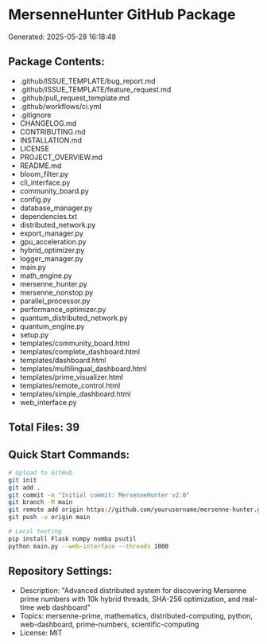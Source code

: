 # MersenneHunter GitHub Package
Generated: 2025-05-28 16:18:48

## Package Contents:
- .github/ISSUE_TEMPLATE/bug_report.md
- .github/ISSUE_TEMPLATE/feature_request.md
- .github/pull_request_template.md
- .github/workflows/ci.yml
- .gitignore
- CHANGELOG.md
- CONTRIBUTING.md
- INSTALLATION.md
- LICENSE
- PROJECT_OVERVIEW.md
- README.md
- bloom_filter.py
- cli_interface.py
- community_board.py
- config.py
- database_manager.py
- dependencies.txt
- distributed_network.py
- export_manager.py
- gpu_acceleration.py
- hybrid_optimizer.py
- logger_manager.py
- main.py
- math_engine.py
- mersenne_hunter.py
- mersenne_nonstop.py
- parallel_processor.py
- performance_optimizer.py
- quantum_distributed_network.py
- quantum_engine.py
- setup.py
- templates/community_board.html
- templates/complete_dashboard.html
- templates/dashboard.html
- templates/multilingual_dashboard.html
- templates/prime_visualizer.html
- templates/remote_control.html
- templates/simple_dashboard.html
- web_interface.py

## Total Files: 39

## Quick Start Commands:
```bash
# Upload to GitHub
git init
git add .
git commit -m "Initial commit: MersenneHunter v2.0"
git branch -M main
git remote add origin https://github.com/yourusername/mersenne-hunter.git
git push -u origin main

# Local testing
pip install Flask numpy numba psutil
python main.py --web-interface --threads 1000
```

## Repository Settings:
- Description: "Advanced distributed system for discovering Mersenne prime numbers with 10k hybrid threads, SHA-256 optimization, and real-time web dashboard"
- Topics: mersenne-prime, mathematics, distributed-computing, python, web-dashboard, prime-numbers, scientific-computing
- License: MIT
